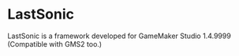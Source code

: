 # LastSonic
LastSonic is a framework developed for GameMaker Studio 1.4.9999 (Compatible with GMS2 too.)
